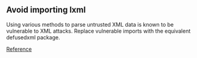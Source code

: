 ## Avoid importing lxml

Using various methods to parse untrusted XML data is known to be vulnerable to XML attacks. 
Replace vulnerable imports with the equivalent defusedxml package.

[Reference](https://docs.openstack.org/bandit/latest/api/bandit.blacklists.html#b410-import-lxml)